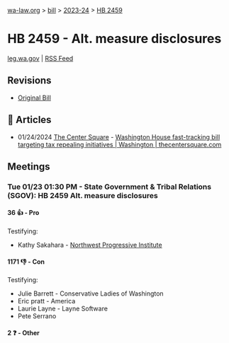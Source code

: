 [wa-law.org](/) > [bill](/bill/) > [2023-24](/bill/2023-24/) > [HB 2459](/bill/2023-24/hb/2459/)

# HB 2459 - Alt. measure disclosures
[leg.wa.gov](https://app.leg.wa.gov/billsummary?BillNumber=2459&Year=2023&Initiative=false) | [RSS Feed](./rss.xml)

## Revisions
* [Original Bill](1/)

## 📰 Articles
* 01/24/2024 [The Center Square](/org/the_center_square/) - [Washington House fast-tracking bill targeting tax repealing initiatives | Washington | thecentersquare.com](https://www.thecentersquare.com/washington/article_4d6b6bd2-baef-11ee-816c-1fcc58d692da.html#:~:text=House%20Bill%202459)

## Meetings
### Tue 01/23 01:30 PM - State Government & Tribal Relations (SGOV): HB 2459 Alt. measure disclosures
#### 36 👍 - Pro
Testifying:
* Kathy Sakahara - [Northwest Progressive Institute](/org/northwest_progressive_institute/)

#### 1171 👎 - Con
Testifying:
* Julie Barrett - Conservative Ladies of Washington
* Eric pratt - America
* Laurie Layne - Layne Software
* Pete Serrano

#### 2 ❓ - Other
